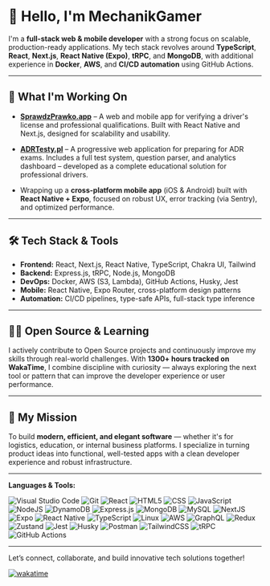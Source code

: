 # 👋 Hello, I'm MechanikGamer

I'm a **full-stack web & mobile developer** with a strong focus on scalable, production-ready applications. My tech stack revolves around **TypeScript**, **React**, **Next.js**, **React Native (Expo)**, **tRPC**, and **MongoDB**, with additional experience in **Docker**, **AWS**, and **CI/CD automation** using GitHub Actions.

---

## 🚀 What I'm Working On

- **[SprawdzPrawko.app](https://www.sprawdzprawko.app)** – A web and mobile app for verifying a driver's license and professional qualifications. Built with React Native and Next.js, designed for scalability and usability.
- **[ADRTesty.pl](https://www.adrtesty.pl)** – A progressive web application for preparing for ADR exams. Includes a full test system, question parser, and analytics dashboard – developed as a complete educational solution for professional drivers.

- Wrapping up a **cross-platform mobile app** (iOS & Android) built with **React Native + Expo**, focused on robust UX, error tracking (via Sentry), and optimized performance.

---

## 🛠️ Tech Stack & Tools

- **Frontend:** React, Next.js, React Native, TypeScript, Chakra UI, Tailwind
- **Backend:** Express.js, tRPC, Node.js, MongoDB
- **DevOps:** Docker, AWS (S3, Lambda), GitHub Actions, Husky, Jest
- **Mobile:** React Native, Expo Router, cross-platform design patterns
- **Automation:** CI/CD pipelines, type-safe APIs, full-stack type inference

---

## 👨‍💻 Open Source & Learning

I actively contribute to Open Source projects and continuously improve my skills through real-world challenges. With **1300+ hours tracked on WakaTime**, I combine discipline with curiosity — always exploring the next tool or pattern that can improve the developer experience or user performance.

---

## 🎯 My Mission

To build **modern, efficient, and elegant software** — whether it's for logistics, education, or internal business platforms. I specialize in turning product ideas into functional, well-tested apps with a clean developer experience and robust infrastructure.

---

**Languages & Tools:**

![Visual Studio Code](https://img.shields.io/badge/Visual_Studio_Code-007ACC?style=flat-square&logo=visual-studio-code&logoColor=white)
![Git](https://img.shields.io/badge/Git-F05032?style=flat-square&logo=git&logoColor=white)
![React](https://img.shields.io/badge/React-20232A?style=flat-square&logo=react&logoColor=61DAFB)
![HTML5](https://img.shields.io/badge/HTML5-E34F26?style=flat-square&logo=html5&logoColor=white)
![CSS](https://img.shields.io/badge/CSS3-1572B6?style=flat-square&logo=css3&logoColor=white)
![JavaScript](https://img.shields.io/badge/JavaScript-F7DF1E?style=flat-square&logo=javascript&logoColor=black)
![NodeJS](https://img.shields.io/badge/Node.js-43853D?style=flat-square&logo=node.js&logoColor=white)
![DynamoDB](https://img.shields.io/badge/DynamoDB-4053D6?style=flat-square&logo=amazon-dynamodb&logoColor=white)
![Express.js](https://img.shields.io/badge/Express.js-404D59?style=flat-square&logo=express&logoColor=white)
![MongoDB](https://img.shields.io/badge/MongoDB-47A248?style=flat-square&logo=mongodb&logoColor=white)
![MySQL](https://img.shields.io/badge/MySQL-4479A1?style=flat-square&logo=mysql&logoColor=white)
![NextJS](https://img.shields.io/badge/Next_JS-black?style=flat-square&logo=next.js&logoColor=white)
![Expo](https://img.shields.io/badge/Expo-1B1F23?style=flat-square&logo=expo&logoColor=white)
![React Native](https://img.shields.io/badge/React_Native-20232A?style=flat-square&logo=react&logoColor=61DAFB)
![TypeScript](https://img.shields.io/badge/TypeScript-007ACC?style=flat-square&logo=typescript&logoColor=white)
![Linux](https://img.shields.io/badge/Linux-FCC624?style=flat-square&logo=linux&logoColor=black)
![AWS](https://img.shields.io/badge/AWS-232F3E?style=flat-square&logo=amazon-aws&logoColor=white)
![GraphQL](https://img.shields.io/badge/GraphQL-E10098?style=flat-square&logo=graphql&logoColor=white)
![Redux](https://img.shields.io/badge/Redux-764ABC?style=flat-square&logo=redux&logoColor=white)
![Zustand](https://img.shields.io/badge/Zustand-000000?style=flat-square&logo=react&logoColor=white)
![Jest](https://img.shields.io/badge/Jest-C21325?style=flat-square&logo=jest&logoColor=white)
![Husky](https://img.shields.io/badge/Husky-000000?style=flat-square&logo=husky&logoColor=white)
![Postman](https://img.shields.io/badge/Postman-FF6C37?style=flat-square&logo=postman&logoColor=white)
![TailwindCSS](https://img.shields.io/badge/Tailwind_CSS-38B2AC?style=flat-square&logo=tailwind-css&logoColor=white)
![tRPC](https://img.shields.io/badge/tRPC-2596be?style=flat-square&logo=trpc&logoColor=white)
![GitHub Actions](https://img.shields.io/badge/GitHub_Actions-2088FF?style=flat-square&logo=github-actions&logoColor=white)

---

Let’s connect, collaborate, and build innovative tech solutions together!

[![wakatime](https://wakatime.com/badge/user/018ba917-106c-4f6c-a1cd-005762e0399a.svg)](https://wakatime.com/@018ba917-106c-4f6c-a1cd-005762e0399a)
